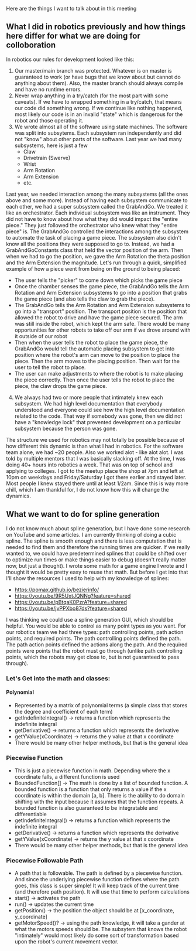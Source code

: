 Here are the things I want to talk about in this meeting

## What I did in robotics previously and how things here differ for what we are doing for colloboration
In robotics our rules for development looked like this:
1. Our master/main branch was protected. Whatever is on master is guaranteed to work (or have bugs that we know about 
but cannot do anything about them). Also, the master branch should always compile and have no runtime errors.
2. Never wrap anything in a try/catch (for the most part with some caveats). If we have to wrapped something in a try/catch, 
that means our code did something wrong. If we continue like nothing happened, most likely our code is in an invalid 
"state" which is dangerous for the robot and those operating it.
3. We wrote almost all of the software using state machines. The software was split into subsytems. Each subsystem ran 
independently and did not "know" about other parts of the software. Last year we had many subsystems, here is just a few 
   - Claw
   - Drivetrain (Swerve)
   - Wrist
   - Arm Rotation
   - Arm Extension
   - etc.

Last year, we needed interaction among the many subsystems (all the ones above and some more). Instead of having each 
subsystem communicate to each other, we had a super subsystem called the GrabAndGo. We treated it like an orchestrator. 
Each individual subsystem was like an instrument. They did not have to know about how what they did would impact the 
"entire piece." They just followed the orchestrator who knew what they "entire piece" is. The GrabAndGo controlled the 
interactions among the subsystem to automate the task of placing a game piece. The subsystem also didn't know all the positions 
they were supposed to go to. Instead, we had a GrabAndGoConstants class that held the vector position of the arm. Then 
when we had to go the position, we gave the Arm Rotation the theta position and the Arm Extension the magnitude. 
Let's run through a quick, simplified example of how a piece went from being on the ground to being placed:
   - The user tells the "picker" to come down which picks the game piece
   - Once the chamber senses the game piece, the GrabAndGo tells the Arm Rotation and Arm Extension subsystems to go into 
a position that grabs the game piece (and also tells the claw to grab the piece).
   - The GrabAndGo tells the Arm Rotation and Arm Extension subsystems to go into a "transport" position. The transport 
   position is the position that allowed the robot to drive and have the game piece secured. The arm was still inside the 
   robot, which kept the arm safe. There would be many opportunities for other robots to take off our arm if we drove around
   with it outside of our robot
   - Then when the user tells the robot to place the game piece, the GrabAndGo would tell the automatic placing subsystem 
   to get into position where the robot's arm can move to the position to place the piece. Then the arm moves to the placing 
   position. Then wait for the user to tell the robot to place.
   - The user can make adjustments to where the robot is to make placing the piece correctly. Then once the user tells the 
   robot to place the piece, the claw drops the game piece.

4. We always had two or more people that intimately knew each subsystem. We had high level documentation that everybody understood 
and everyone could see how the high level documentation related to the code. That way if somebody was gone, then we did 
not have a "knowledge lock" that prevented development on a particular subsystem because the person was gone.

The structure we used for robotics may not totally be possible because of how different this dynamic is than what I had 
in robotics. For the software team alone, we had ~20 people. Also we worked alot - like alot alot. I was told by multiple 
mentors that I was basically slacking off. At the time, I was doing 40+ hours into robotics a week. That was on top of 
school and applying to colleges. I got to the meetup place the shop at 7pm and left at 10pm on weekdays and Friday/Saturday 
I got there earlier and stayed later. Most people I knew stayed there until at least 1/2am. Since this is way more chill, 
which I am thankful for, I do not know how this will change the dynamics.

## What we want to do for spline generation
I do not know much about spline generation, but I have done some research on YouTube and some articles. I am currently 
thinking of doing a cubic spline. The spline is smooth enough and there is less computation that is needed to find them 
and therefore the running times are quicker. If we really wanted to, we could have predetermined splines that could be 
shifted over to optimize run times or make things easier to debug (doesn't really matter now, but just a thought). I 
wrote some math for a game engine I wrote and I thought it would be pretty easy to reuse that math. But before I get into 
that I'll show the resources I used to help with my knowledge of splines:

- https://pomax.github.io/bezierinfo/
- https://youtu.be/9R5UxtJQNNg?feature=shared
- https://youtu.be/pBtqaK0PzrA?feature=shared
- https://youtu.be/jvPPXbo87ds?feature=shared

I was thinking we could use a spline generation GUI, which should be helpful. You would be able to control as many point 
types as you want. For our robotics team we had three types: path controlling points, path action points, and required 
points. The path controlling points defined the path. The path action points defined the actions along the path. And 
the required points were points that the robot must go through (unlike path controlling points, which the robots may get 
close to, but is not guaranteed to pass through).

### Let's Get into the math and classes:
#### Polynomial
- Represented by a matrix of polynomial terms (a simple class that stores the degree and coefficient of each term)
- getIndefiniteIntegral() &rarr; returns a function which represents the indefinite integral
- getDerivative() &rarr; returns a function which represents the derivative
- getYValue(xCoordinate) &rarr; returns the y value at that x coordinate
- There would be many other helper methods, but that is the general idea

### Piecewise Function
- This is just a piecewise function in math. Depending where the x coordinate falls, a different function is used
- BoundedFunction[] &rarr; The math is done by a list of bounded function. A bounded function is a function that only 
returns a value if the x coordinate is within the domain [a, b]. There is the ability to do domain shifting with the input 
because it assumes that the function repeats. A bounded function is also guaranteed to be integratable and differentiable
- getIndefiniteIntegral() &rarr; returns a function which represents the indefinite integral
- getDerivative() &rarr; returns a function which represents the derivative
- getYValue(xCoordinate) &rarr; returns the y value at that x coordinate
- There would be many other helper methods, but that is the general idea

### Piecewise Followable Path
- A path that is followable. The path is defined by a piecewise function. And since the underlying piecewise function 
defines where the path goes, this class is super simple! It will keep track of the current time (and therefore path position).
It will use that time to perform calculations
- start() &rarr; activates the path
- run() &rarr; updates the current time
- getPosition() &rarr; the position the object should be at [x_coordinate, y_coordinate]
- getMotorSpeed()? &rarr; using the path knowledge, it will take a gander at what the motors speeds should be. The subsytem 
that knows the robot "intimately" would most likely do some sort of transformation based upon the robot's current movement 
vector.